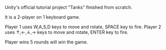 Unity's official tutorial project "Tanks" finished from scratch.

It is a 2-player on 1 keyboard game.

Player 1 uses W,A,S,D keys to move and rotate, SPACE key to fire.
Player 2 uses ↑,←,↓,→ keys to move and rotate, ENTER key to fire.

Player wins 5 rounds will win the game.